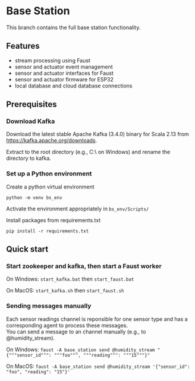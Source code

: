 # Base Station

This branch contains the full base station functionality.

## Features

- stream processing using Faust
- sensor and actuator event management
- sensor and actuator interfaces for Faust
- sensor and actuator firmware for ESP32
- local database and cloud database connections

## Prerequisites
### Download Kafka
Download the latest stable Apache Kafka (3.4.0) binary for Scala 2.13 from https://kafka.apache.org/downloads.

Extract to the root directory (e.g., C:\ on Windows) and rename the directory to kafka.

### Set up a Python environment
Create a python virtual environment
```
python -m venv bs_env
```

Activate the environment appropriately in `bs_env/Scripts/`

Install packages from requirements.txt
```
pip install -r requirements.txt
```

## Quick start

### Start zookeeper and kafka, then start a Faust worker
On Windows: `start_kafka.bat` then `start_faust.bat`

On MacOS: `start_kafka.sh` then `start_faust.sh`

### Sending messages manually
Each sensor readings channel is reponsible for one sensor type and has a corresponding agent to process these messages.  
You can send a message to an channel manually (e.g., to @humidity_stream).

On Windows: `faust -A base_station send @humidity_stream "{"""sensor_id""": """foo""", """reading""": """15"""}"`

On MacOS: `faust -A base_station send @humidity_stream '{"sensor_id": "foo", "reading": "15"}'`
